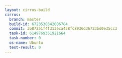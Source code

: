 ```yaml
---
layout: cirrus-build
cirrus:
  branch: master
  build-id: 6723530342006784
  commit: 3b87251f4f313eca458fc8936d36723bd0e35cc3
  task-id: 6149769351921664
  task-number: 0
  os-name: Ubuntu
  test-result: 0
---
```

